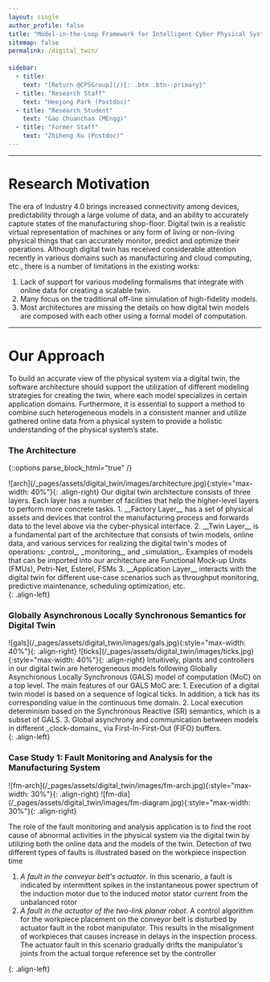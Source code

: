 ```yaml
---
layout: single
author_profile: false
title: "Model-in-the-Loop Framework for Intelligent Cyber Physical System"
sitemap: false
permalink: /digital_twin/

sidebar:
  - title:
    text: "[Return @CPSGroup](/){: .btn .btn--primary}"
  - title: "Research Staff"
    text: "Heejong Park (Postdoc)"
  - title: "Research Student"
    text: "Gao Chuanchao (MEngg)"
  - title: "Former Staff"
    text: "Zhiheng Xu (Postdoc)"
---
```



******

# Research Motivation

The era of Industry 4.0 brings increased connectivity among devices, predictability through a large volume of data, and an ability to accurately capture states of the manufacturing shop-floor. Digital twin is a realistic virtual representation of machines or any form of living or non-living physical things that can accurately monitor, predict and optimize their operations. Although digital twin has received considerable attention recently in various domains such as manufacturing and cloud computing, etc., there is a number of limitations in the existing works:

1. Lack of support for various modeling formalisms that integrate with online data for creating a scalable twin.
2. Many focus on the traditional off-line simulation of high-fidelity models.
3. Most architectures are missing the details on how digital twin models are composed with each other using a formal model of computation.

******

# Our Approach

To build an accurate view of the physical system via a digital twin, the software architecture should support the utilization of different modeling strategies for creating the twin, where each model specializes in certain application domains. Furthermore, it is essential to support a method to combine such heterogeneous models in a consistent manner and utilize gathered online data from a physical system to provide a holistic understanding of the physical system’s state.

### The Architecture

{::options parse_block_html="true" /}

<div>
![arch](/_pages/assets/digital_twin/images/architecture.jpg){:style="max-width: 40%"}{: .align-right}
Our digital twin architecture consists of three layers. Each layer has a number of facilities that help the higher-level layers to perform more concrete tasks.
1. __Factory Layer__ has a set of physical assets and devices that control the manufacturing process and forwards data to the level above via the cyber-physical interface.
2. __Twin Layer__ is a fundamental part of the architecture that consists of twin models, online data, and various services for realizing the digital twin's modes of operations: _control_, _monitoring_, and _simulation_. Examples of models that can be imported into our architecture are Functional Mock-up Units (FMUs), Petri-Net, Esterel, FSMs
3. __Application Layer__ interacts with the digital twin for different use-case scenarios such as throughput monitoring, predictive maintenance, scheduling optimization, etc.
</div>
{: .align-left}

### Globally Asynchronous Locally Synchronous Semantics for Digital Twin

<div>
![gals](/_pages/assets/digital_twin/images/gals.jpg){:style="max-width: 40%"}{: .align-right}
![ticks](/_pages/assets/digital_twin/images/ticks.jpg){:style="max-width: 40%"}{: .align-right}
Intuitively, plants and controllers in our digital twin are heterogeneous models following Globally Asynchronous Locally Synchronous (GALS) model of computation (MoC) on a top level. The main features of our GALS MoC are:
1. Execution of a digital twin model is based on a sequence of logical ticks. In addition, a tick has its corresponding value in the continuous time domain.
2. Local execution determinism based on the Synchronous Reactive (SR) semantics, which is a subset of GALS.
3. Global asynchrony and communication between models in different _clock-domains_ via First-In-First-Out (FIFO) buffers.
</div>
{: .align-left}

### Case Study 1: Fault Monitoring and Analysis for the Manufacturing System

<div>
![fm-arch](/_pages/assets/digital_twin/images/fm-arch.jpg){:style="max-width: 30%"}{: .align-right}
![fm-dia](/_pages/assets/digital_twin/images/fm-diagram.jpg){:style="max-width: 30%"}{: .align-right}

The role of the fault monitoring and analysis application is to find the root cause of abnormal activities in the physical system via the digital twin by utilizing both the online data and the models of the twin. Detection of two different types of faults is illustrated based on the workpiece inspection time

1. _A fault in the conveyor belt's actuator_. In this scenario, a fault is indicated by intermittent spikes in the instantaneous power spectrum of the induction motor due to the induced motor stator current from the unbalanced rotor
2. _A fault in the actuator of the two-link planar robot_. A control algorithm for the workpiece placement on the conveyor belt is disturbed by actuator fault in the robot manipulator. This results in the misalignment of workpieces that causes increase in delays in the inspection process. The actuator fault in this scenario gradually drifts the manipulator's joints from the actual torque reference set by the controller
</div>
{: .align-left}
